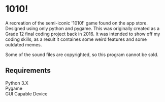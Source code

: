 # 1010!
A recreation of the semi-iconic '1010!' game found on the app store. Designed using only python and pygame. This was originally created as a Grade 12 final coding project back in 2016. It was intended to show off my coding skills, as a result it containes some weird features and some outdated memes.   
   
Some of the sound files are copyrighted, so this program cannot be sold.

## Requirements
Python 3.X   
Pygame   
GUI Capable Device   
